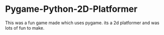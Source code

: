 # Pygame-Python-2D-Platformer
This was a fun game made which uses pygame. its a 2d platformer and was lots of fun to make.
